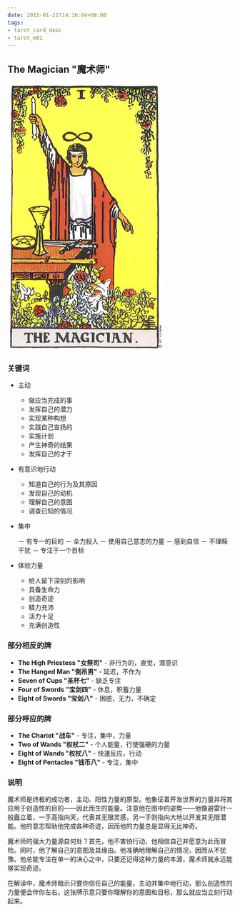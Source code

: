 ```yaml
---
date: 2015-01-21T14:16:04+08:00
tags: 
- tarot_card_desc
- tarot_m01
---
```



## **The Magician "魔术师"**

![](/img/tarot/big/maj01.jpg)

<!--more-->

### 关键词

+ 主动

  - 做应当完成的事
  - 发挥自己的潜力
  - 实现某种构想
  - 实践自己宣扬的
  - 实施计划
  - 产生神奇的结果
  - 发挥自己的才干

+ 有意识地行动

  - 知道自己的行为及其原因
  - 发现自己的动机
  - 理解自己的意图
  - 调查已知的情况

+ 集中

  － 有专一的目的
  － 全力投入
  － 使用自己意志的力量
  － 感到自信
  － 不理睬干扰
  － 专注于一个目标

+ 体验力量

  - 给人留下深刻的影响
  - 具备生命力
  - 创造奇迹
  - 精力充沛
  - 活力十足
  - 充满创造性

### 部分相反的牌

+ **The High Priestess "女祭司"** - 非行为的，直觉，潜意识
+ **The Hanged Man "倒吊男"** - 延迟，不作为
+ **Seven of Cups "圣杯七"** - 缺乏专注
+ **Four of Swords "宝剑四"** - 休息，积蓄力量
+ **Eight of Swords "宝剑八"** - 困惑，无力，不确定



### 部分呼应的牌

+ **The Chariot "战车"** - 专注，集中，力量
+ **Two of Wands "权杖二"** - 个人能量，行使强硬的力量
+ **Eight of Wands "权杖八"** - 快速反应，行动
+ **Eight of Pentacles "钱币八"** - 专注，集中

### 说明

魔术师是终极的成功者，主动、阳性力量的原型。他象征着开发世界的力量并将其应用于创造性的目的——因此而生的能量。注意他在图中的姿势——他像避雷针一般矗立着，一手高指向天，代表其无限灵感，另一手则指向大地以开发其无限潜能。他的意志帮助他完成各种奇迹，因而他的力量总是显得无比神奇。

魔术师的强大力量源自何处？首先，他不害怕行动，他相信自己并愿意为此而冒险。同时，他了解自己的意图及其缘由。他准确地理解自己的情况，因而从不犹豫。他总能专注在单一的决心之中，只要还记得这种力量的本源，魔术师就永远能够实现奇迹。

在解读中，魔术师暗示只要你信任自己的能量，主动并集中地行动，那么创造性的力量便会伴你左右。这张牌示意只要你理解你的意图和目标，那么就应当立刻行动起来。
